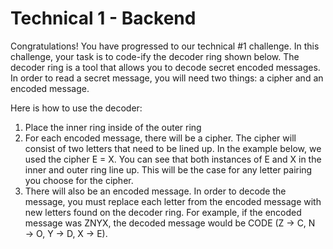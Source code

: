 # Technical 1 - Backend
Congratulations! You have progressed to our technical #1 challenge. In this challenge, your task is to code-ify the decoder ring shown below. The decoder ring is a tool that allows you to decode secret encoded messages. In order to read a secret message, you will need two things: a cipher and an encoded message.

Here is how to use the decoder:
1. Place the inner ring inside of the outer ring
2. For each encoded message, there will be a cipher. The cipher will consist of two letters that need to be lined up. In the example below, we used the cipher E = X. You can see that both instances of E and X in the inner and outer ring line up. This will be the case for any letter pairing you choose for the cipher.
3. There will also be an encoded message. In order to decode the message, you must replace each letter from the encoded message with new letters found on the decoder ring. For example, if the encoded message was ZNYX, the decoded message would be CODE (Z → C, N → O, Y → D, X → E).


